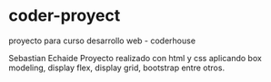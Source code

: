 # coder-proyect
proyecto para curso desarrollo web - coderhouse

Sebastian Echaide
Proyecto realizado con html y css aplicando box modeling, display flex, display grid, bootstrap entre otros.
